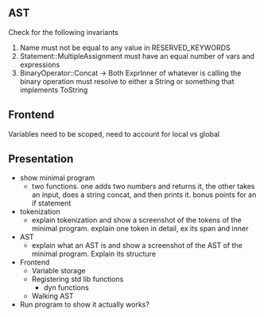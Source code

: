 ## AST
Check for the following invariants
1. Name must not be equal to any value in RESERVED_KEYWORDS
2. Statement::MultipleAssignment must have an equal number of vars and expressions
3. BinaryOperator::Concat -> Both ExprInner of whatever is calling the binary operation
   must resolve to either a String or something that implements ToString

## Frontend
Variables need to be scoped, need to account for local vs global

## Presentation
- show minimal program
  - two functions. one adds two numbers and returns it,
    the other takes an input, does a string concat, and
    then prints it. bonus points for an if statement
- tokenization
  - explain tokenization and show a screenshot of the
    tokens of the minimal program. explain one token
    in detail, ex its span and inner
- AST
  - explain what an AST is and show a screenshot of the
    AST of the minimal program. Explain its structure
- Frontend
  - Variable storage
  - Registering std lib functions
    - dyn functions
  - Walking AST
- Run program to show it actually works?
